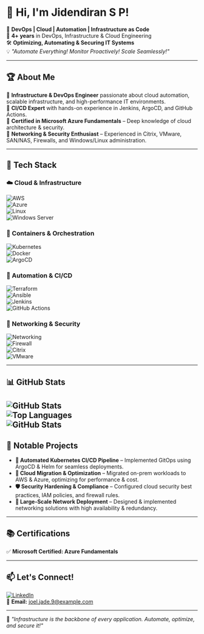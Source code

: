 # 👋 Hi, I'm Jidendiran S P!  

🚀 **DevOps | Cloud | Automation | Infrastructure as Code**  
💼 **4+ years** in DevOps, Infrastructure & Cloud Engineering  
🛠️ **Optimizing, Automating & Securing IT Systems**  
💡 _"Automate Everything! Monitor Proactively! Scale Seamlessly!"_  

---

## 🏆 About Me  
🔹 **Infrastructure & DevOps Engineer** passionate about cloud automation, scalable infrastructure, and high-performance IT environments.  
🔹 **CI/CD Expert** with hands-on experience in Jenkins, ArgoCD, and GitHub Actions.  
🔹 **Certified in Microsoft Azure Fundamentals** – Deep knowledge of cloud architecture & security.  
🔹 **Networking & Security Enthusiast** – Experienced in Citrix, VMware, SAN/NAS, Firewalls, and Windows/Linux administration.  

---

## 🚀 Tech Stack  

### **☁️ Cloud & Infrastructure**  
![AWS](https://img.shields.io/badge/AWS-232F3E?style=for-the-badge&logo=amazon-aws&logoColor=white)  
![Azure](https://img.shields.io/badge/Azure-0078D4?style=for-the-badge&logo=microsoft-azure&logoColor=white)  
![Linux](https://img.shields.io/badge/Linux-FCC624?style=for-the-badge&logo=linux&logoColor=black)  
![Windows Server](https://img.shields.io/badge/Windows%20Server-0078D6?style=for-the-badge&logo=windows&logoColor=white)  

### **🚢 Containers & Orchestration**  
![Kubernetes](https://img.shields.io/badge/Kubernetes-326CE5?style=for-the-badge&logo=kubernetes&logoColor=white)  
![Docker](https://img.shields.io/badge/Docker-2496ED?style=for-the-badge&logo=docker&logoColor=white)  
![ArgoCD](https://img.shields.io/badge/ArgoCD-EF7B4D?style=for-the-badge&logo=argo&logoColor=white)  

### **🔧 Automation & CI/CD**  
![Terraform](https://img.shields.io/badge/Terraform-7B42BC?style=for-the-badge&logo=terraform&logoColor=white)  
![Ansible](https://img.shields.io/badge/Ansible-EE0000?style=for-the-badge&logo=ansible&logoColor=white)  
![Jenkins](https://img.shields.io/badge/Jenkins-D24939?style=for-the-badge&logo=jenkins&logoColor=white)  
![GitHub Actions](https://img.shields.io/badge/GitHub%20Actions-2088FF?style=for-the-badge&logo=github-actions&logoColor=white)  

### **📡 Networking & Security**  
![Networking](https://img.shields.io/badge/Networking-00A6ED?style=for-the-badge&logo=cisco&logoColor=white)  
![Firewall](https://img.shields.io/badge/Firewall-FF6F00?style=for-the-badge&logo=paloaltonetworks&logoColor=white)  
![Citrix](https://img.shields.io/badge/Citrix-1B3644?style=for-the-badge&logo=citrix&logoColor=white)  
![VMware](https://img.shields.io/badge/VMware-607078?style=for-the-badge&logo=vmware&logoColor=white)  

---

## 📊 GitHub Stats  

![GitHub Stats](https://github-readme-stats.vercel.app/api?username=Jidendiran-coder&show_icons=true&theme=radical)  
![Top Languages](https://github-readme-stats.vercel.app/api/top-langs/?username=Jidendiran-coder&layout=compact&theme=radical)  
![GitHub Stats](https://github-readme-stats.vercel.app/api?username=Jidendiran-coder&show_icons=true&theme=radical&count_private=true)  
---

## 🌟 Notable Projects  
- **🚀 Automated Kubernetes CI/CD Pipeline** – Implemented GitOps using ArgoCD & Helm for seamless deployments.  
- **🔄 Cloud Migration & Optimization** – Migrated on-prem workloads to AWS & Azure, optimizing for performance & cost.  
- **🛡️ Security Hardening & Compliance** – Configured cloud security best practices, IAM policies, and firewall rules.  
- **📡 Large-Scale Network Deployment** – Designed & implemented networking solutions with high availability & redundancy.  

---

## 📚 Certifications  
✅ **Microsoft Certified: Azure Fundamentals**   

---

## 📫 Let's Connect!  

[![LinkedIn](https://img.shields.io/badge/LinkedIn-Profile-blue?logo=linkedin)](your-linkedin-url)  
📧 **Email:** joel.jade.9@example.com  

---

🚀 _"Infrastructure is the backbone of every application. Automate, optimize, and secure it!"_  
